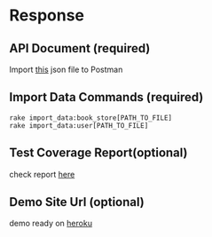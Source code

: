 # Response
## API Document (required)
  Import [this](#api-document-required) json file to Postman

## Import Data Commands (required)
  `rake import_data:book_store[PATH_TO_FILE]`  
  `rake import_data:user[PATH_TO_FILE]`

## Test Coverage Report(optional)
  check report [here](#test-coverage-reportoptional)
  
## Demo Site Url (optional)
  demo ready on [heroku](#demo-site-url-optional)
